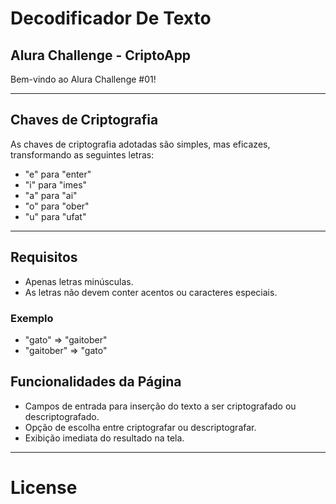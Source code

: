# Decodificador De Texto

## Alura Challenge - CriptoApp

Bem-vindo ao Alura Challenge #01!
___
## Chaves de Criptografia
As chaves de criptografia adotadas são simples, mas eficazes, transformando as seguintes letras:
- "e" para "enter"
- "i" para "imes"
- "a" para "ai"
- "o" para "ober"
- "u" para "ufat"

___
## Requisitos
- Apenas letras minúsculas.
- As letras não devem conter acentos ou caracteres especiais.

### Exemplo
- "gato" => "gaitober"
- "gaitober" => "gato"

## Funcionalidades da Página
- Campos de entrada para inserção do texto a ser criptografado ou descriptografado.
- Opção de escolha entre criptografar ou descriptografar.
- Exibição imediata do resultado na tela.
___

# License
